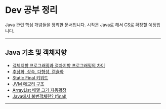 # Dev 공부 정리

Java 관련 핵심 개념들을 정리한 문서입니다. 
시작은 Java로 해서 CS로 확장할 예정입니다.

---

## Java 기초 및 객체지향

- [객체지향 프로그래밍과 절차지향 프로그래밍의 차이](Java/객체지향%20프로그래밍과%20절차지향%20프로그래밍의%20차이.md)
- [추상화, 상속, 다형성, 캡슐화](Java/추상화,%20상속,%20다형성,%20캡슐화.md)
- [Static Final 키워드](/Java/Static,%20Final%20키워드.md)
- [JVM 메모리 구조](/Java/JVM%20메모리%20구조.md)
- [ArrayList 배열 크기 자동확장](/Java/ArrayList자동확장.md)
- [Java에서 불변객체란? (final)](/Java/Java에서%20불변클래스와%20불변객체%20(final).md)
---

